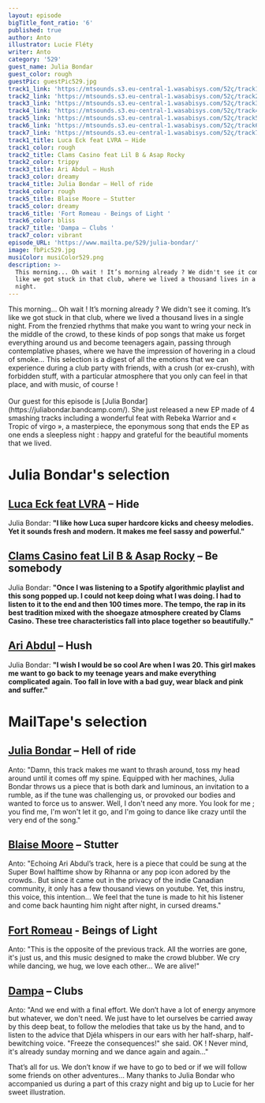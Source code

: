 ```yaml
---
layout: episode
bigTitle_font_ratio: '6'
published: true
author: Anto
illustrator: Lucie Fléty
writer: Anto
category: '529'
guest_name: Julia Bondar
guest_color: rough
guestPic: guestPic529.jpg
track1_link: 'https://mtsounds.s3.eu-central-1.wasabisys.com/52ç/track1.mp3'
track2_link: 'https://mtsounds.s3.eu-central-1.wasabisys.com/52ç/track2.mp3'
track3_link: 'https://mtsounds.s3.eu-central-1.wasabisys.com/52ç/track3.mp3'
track4_link: 'https://mtsounds.s3.eu-central-1.wasabisys.com/52ç/track4.mp3'
track5_link: 'https://mtsounds.s3.eu-central-1.wasabisys.com/52ç/track5.mp3'
track6_link: 'https://mtsounds.s3.eu-central-1.wasabisys.com/52ç/track6.mp3'
track7_link: 'https://mtsounds.s3.eu-central-1.wasabisys.com/52ç/track7.mp3'
track1_title: Luca Eck feat LVRA – Hide
track1_color: rough
track2_title: Clams Casino feat Lil B & Asap Rocky
track2_color: trippy
track3_title: Ari Abdul – Hush
track3_color: dreamy
track4_title: Julia Bondar – Hell of ride
track4_color: rough
track5_title: Blaise Moore – Stutter
track5_color: dreamy
track6_title: 'Fort Romeau - Beings of Light '
track6_color: bliss
track7_title: 'Dampa – Clubs '
track7_color: vibrant
episode_URL: 'https://www.mailta.pe/529/julia-bondar/'
image: fbPic529.jpg
musiColor: musiColor529.png
description: >-
  This morning... Oh wait ! It’s morning already ? We didn't see it coming. It’s
  like we got stuck in that club, where we lived a thousand lives in a single
  night.
---
```

<p id="introduction">
	This morning... Oh wait ! It’s morning already ?
We didn't see it coming. It’s like we got stuck in that club, where we lived a thousand lives in a single night.
  From the frenzied rhythms that make you want to wring your neck in the middle of the crowd, to these kinds of pop songs that make us forget everything around us and become teenagers again, passing through contemplative phases, where we have the impression of hovering in a cloud of smoke… This selection is a digest of all the emotions that we can experience during a club party with friends, with a crush (or ex-crush), with forbidden stuff, with a particular atmosphere that you only can feel in that place, and with music, of course !
	<br><br>
	Our guest for this episode is [Julia Bondar](https://juliabondar.bandcamp.com/). She just released a new EP made of 4 smashing tracks including a wonderful feat with Rebeka Warrior and « Tropic of virgo », a masterpiece, the eponymous song that ends the EP as one ends a sleepless night : happy and grateful for the beautiful moments that we lived.</p>

# Julia Bondar's selection


## [Luca Eck feat LVRA](https://soundcloud.com/iamlucaeck) – Hide

Julia Bondar: **"**I like how Luca super hardcore kicks and cheesy melodies. Yet it sounds fresh and modern. It makes me feel sassy and powerful.**"**

## [Clams Casino feat Lil B & Asap Rocky](https://clamscasinoofficial.bandcamp.com/) – Be somebody

Julia Bondar: **"**Once I was listening to a Spotify algorithmic playlist and this song popped up. I could not keep doing what I was doing. I had to listen to it to the end and then 100 times more. The tempo, the rap in its best tradition mixed with the shoegaze atmosphere created by Clams Casino. These tree characteristics fall into place together so beautifully.**"**

## [Ari Abdul](https://ariabdul.bandcamp.com/) – Hush

Julia Bondar: **"**I wish I would be so cool Are when I was 20. This girl makes me want to go back to my teenage years and make everything complicated again.
Too fall in love with a bad guy, wear black and pink and suffer.**"**

# MailTape's selection

## [Julia Bondar](https://juliabondar.bandcamp.com/) – Hell of ride

Anto: "Damn, this track makes me want to thrash around, toss my head around until it comes off my spine. Equipped with her machines, Julia Bondar throws us a piece that is both dark and luminous, an invitation to a rumble, as if the tune was challenging us, or provoked our bodies and wanted to force us to answer. Well, I don't need any more. You look for me ; you find me, I'm won't let it go, and I'm going to dance like crazy until the very end of the song."

## [Blaise Moore](https://soundcloud.com/blaisemoore) – Stutter

Anto: "Echoing Ari Abdul’s track, here is a piece that could be sung at the Super Bowl halftime show by Rihanna or any pop icon adored by the crowds.. But since it came out in the privacy of the indie Canadian community, it only has a few thousand views on youtube. Yet, this instru, this voice, this intention... We feel that the tune is made to hit his listener and come back haunting him night after night, in cursed dreams."

## [Fort Romeau](https://fort-romeau.bandcamp.com/track/the-zone) - Beings of Light 

Anto: "This is the opposite of the previous track. All the worries are gone, it's just us, and this music designed to make the crowd blubber. We cry while dancing, we hug, we love each other… We are alive!"

## [Dampa](https://dampa.bandcamp.com/album/color-blind) – Clubs

Anto: "And we end with a final effort. We don’t have a lot of energy anymore but whatever, we don't need. We just have to let ourselves be carried away by this deep beat, to follow the melodies that take us by the hand, and to listen to the advice that Djéla whispers in our ears with her half-sharp, half-bewitching voice. "Freeze the consequences!" she said. OK ! Never mind, it's already sunday morning and we dance again and again…"

<p id="outroduction">That’s all for us. We don’t know if we have to go to bed or if we will follow some friends on other adventures… Many thanks to Julia Bondar who accompanied us during a part of this crazy night and big up to Lucie for her sweet illustration.</p>
